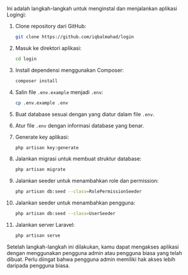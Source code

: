 Ini adalah langkah-langkah untuk menginstal dan menjalankan aplikasi Logingi:

1. Clone repository dari GitHub:

    ```bash
    git clone https://github.com/iqbalmahad/login
    ```

2. Masuk ke direktori aplikasi:

    ```bash
    cd login
    ```

3. Install dependensi menggunakan Composer:

    ```bash
    composer install
    ```

4. Salin file `.env.example` menjadi `.env`:

    ```bash
    cp .env.example .env
    ```

5. Buat database sesuai dengan yang diatur dalam file `.env`.

6. Atur file `.env` dengan informasi database yang benar.

7. Generate key aplikasi:

    ```bash
    php artisan key:generate
    ```

8. Jalankan migrasi untuk membuat struktur database:

    ```bash
    php artisan migrate
    ```

9. Jalankan seeder untuk menambahkan role dan permission:

    ```bash
    php artisan db:seed --class=RolePermissionSeeder
    ```

10. Jalankan seeder untuk menambahkan pengguna:

    ```bash
    php artisan db:seed --class=UserSeeder
    ```

11. Jalankan server Laravel:
    ```bash
    php artisan serve
    ```

Setelah langkah-langkah ini dilakukan, kamu dapat mengakses aplikasi dengan menggunakan pengguna admin atau pengguna biasa yang telah dibuat. Perlu diingat bahwa pengguna admin memiliki hak akses lebih daripada pengguna biasa.
